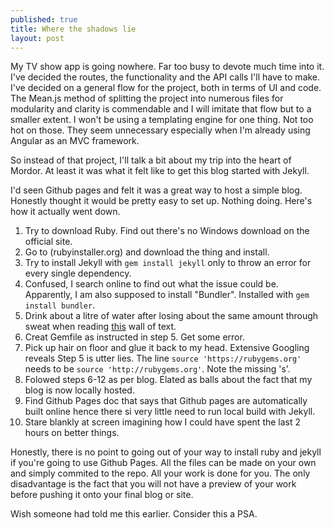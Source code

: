 ```yaml
---
published: true
title: Where the shadows lie
layout: post
---
```

My TV show app is going nowhere. Far too busy to devote much time into it. I've decided the routes, the functionality and the API calls I'll have to make. I've decided on a general flow for the project, both in terms of UI and code. The Mean.js method of splitting the project into numerous files for modularity and clarity is commendable and I will imitate that flow but to a smaller extent. I won't be using a templating engine for one thing. Not too hot on those. They seem unnecessary especially when I'm already using Angular as an MVC framework.

So instead of that project, I'll talk a bit about my trip into the heart of Mordor. At least it was what it felt like to get this blog started with Jekyll.

I'd seen Github pages and felt it was a great way to host a simple blog. Honestly thought it would be pretty easy to set up. Nothing doing. Here's how it actually went down.

1. Try to download Ruby. Find out there's no Windows download on the official site.
2. Go to (rubyinstaller.org) and download the thing and install.
3. Try to install Jekyll with `gem install jekyll` only to throw an error for every single dependency. 
4. Confused, I search online to find out what the issue could be. Apparently, I am also supposed to install "Bundler". Installed with `gem install bundler`.
5. Drink about a litre of water after losing about the same amount through sweat when reading [this](http://blog.florianwolters.de/educational/2014/04/18/Running_Jekyll_with_GitHub_Pages_using_Windows_8.1_x64_and_Ruby_2.0_x64/) wall of text.
6. Creat Gemfile as instructed in step 5. Get some error.
7. Pick up hair on floor and glue it back to my head. Extensive Googling reveals Step 5 is utter lies. The line `source 'https://rubygems.org'` needs to be `source 'http://rubygems.org'`. Note the missing 's'.
8. Folowed steps 6-12 as per blog. Elated as balls about the fact that my blog is now locally hosted.
9. Find Github Pages doc that says that Github pages are automatically built online hence there si very little need to run local build with Jekyll.
10. Stare blankly at screen imagining how I could have spent the last 2 hours on better things.

Honestly, there is no point to going out of your way to install ruby and jekyll if you're going to use Github Pages. All the files can be made on your own and simply commited to the repo. All your work is done for you. The only disadvantage is the fact that you will not have a preview of your work before pushing it onto your final blog or site.

Wish someone had told me this earlier. Consider this a PSA.